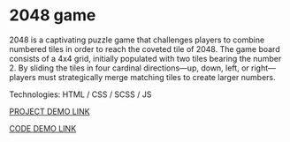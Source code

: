 # 2048 game

2048 is a captivating puzzle game that challenges players to combine numbered tiles in order to reach the coveted tile of 2048. The game board consists of a 4x4 grid, initially populated with two tiles bearing the number 2. By sliding the tiles in four cardinal directions—up, down, left, or right—players must strategically merge matching tiles to create larger numbers.

Technologies: HTML / CSS / SCSS / JS

[PROJECT DEMO LINK](https://yevheniihura.github.io/2048-game/)

[CODE DEMO LINK](https://github.com/YevheniiHura/2048-game)
